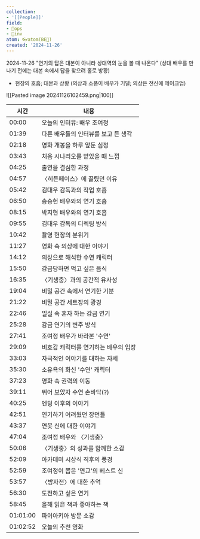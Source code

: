 ```yaml
---
collection:
- '[[People]]'
field:
- 🐙ops
- 🐢inv
atom: 👓atom(BE🔄)
created: '2024-11-26'
---
```


2024-11-26
"연기의 답은 대본이 아니라 상대역의 눈을 볼 때 나온다" (상대 배우를 만나기 전에는 대본 속에서 답을 찾으려 홀로 방황)
- 현장의 호흡; 대본과 상황 (의상과 소품이 배우가 기댈; 의상은 전신에 메이크업)

![[Pasted image 20241126102459.png|100]]

| 시간       | 내용                   |
| -------- | -------------------- |
| 00:00    | 오늘의 인터뷰: 배우 조여정      |
| 01:39    | 다른 배우들의 인터뷰를 보고 든 생각 |
| 02:18    | 영화 개봉을 하루 앞둔 심정      |
| 03:43    | 처음 시나리오를 받았을 때 느낌    |
| 04:25    | 출연을 결심한 과정           |
| 04:57    | 〈히든페이스〉에 끌렸던 이유      |
| 05:42    | 김대우 감독과의 작업 호흡       |
| 06:50    | 송승헌 배우와의 연기 호흡       |
| 08:15    | 박지현 배우와의 연기 호흡       |
| 09:55    | 김대우 감독의 디렉팅 방식       |
| 10:42    | 촬영 현장의 분위기           |
| 11:27    | 영화 속 의상에 대한 이야기      |
| 14:12    | 의상으로 해석한 수연 캐릭터      |
| 15:50    | 감금당하면 먹고 싶은 음식       |
| 16:35    | 〈기생충〉과의 공간적 유사성      |
| 19:04    | 비밀 공간 속에서 연기한 기분     |
| 21:22    | 비밀 공간 세트장의 광경        |
| 22:46    | 밀실 속 혼자 하는 감금 연기     |
| 25:28    | 감금 연기의 변주 방식         |
| 27:41    | 조여정 배우가 바라본 '수연'     |
| 29:09    | 비호감 캐릭터를 연기하는 배우의 입장 |
| 33:03    | 자극적인 이야기를 대하는 자세     |
| 35:30    | 소유욕의 화신 '수연' 캐릭터     |
| 37:23    | 영화 속 권력의 이동          |
| 39:11    | 뛰어 보았자 수연 손바닥(?)     |
| 40:25    | 엔딩 이후의 이야기           |
| 42:51    | 연기하기 어려웠던 장면들        |
| 43:37    | 연못 신에 대한 이야기         |
| 47:04    | 조여정 배우와 〈기생충〉        |
| 50:06    | 〈기생충〉의 성과를 함께한 소감    |
| 52:09    | 아카데미 시상식 직후의 풍경      |
| 52:59    | 조여정이 뽑은 '연교'의 베스트 신  |
| 53:57    | 〈방자전〉에 대한 추억         |
| 56:30    | 도전하고 싶은 연기           |
| 58:45    | 올해 읽은 책과 좋아하는 책      |
| 01:01:00 | 파이아키아 방문 소감          |
| 01:02:52 | 오늘의 추천 영화            |